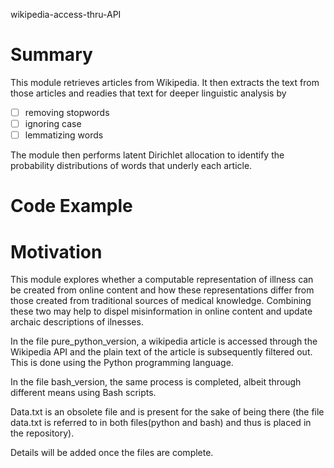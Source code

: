 wikipedia-access-thru-API

Summary
=====

  This module retrieves articles from Wikipedia. It then extracts the text from those articles and readies that text for deeper linguistic analysis by 

   - [ ] removing stopwords
   - [ ] ignoring case 
   - [ ] lemmatizing words
 
 The module then performs latent Dirichlet allocation to identify the probability distributions of words that underly each article.

Code Example
====

Motivation
====

 This module explores whether a computable representation of illness can be created from online content and how these representations differ from those created from traditional sources of medical knowledge. Combining these two may help to dispel misinformation in online content and update archaic descriptions of ilnesses. 


In the file pure_python_version, a wikipedia article is accessed through the Wikipedia API and the plain text of the article is subsequently filtered out. This is done using the Python programming language.

In the file bash_version, the same process is completed, albeit through different means using Bash scripts.

Data.txt is an obsolete file and is present for the sake of being there (the file data.txt is referred to in both files(python and bash) and thus is placed in the repository).

Details will be added once the files are complete.
